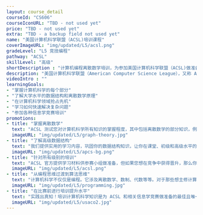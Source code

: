 ```yaml
---
layout: course_detail
courseId: "CS606"
courseIconURL: "TBD - not used yet"
price: "TBD - not used yet"
extra: "TBD - a backup field not used yet"
name: "美国计算机科学联盟（ACSL)培训课程"
coverImageURL: "img/updated/L5/acsl.png"
gradeLevel: "L5 竞技编程"
pathway: "ACSL"
skillLevel: "高级"
shortDescription : "计算机编程离散数学培训，为参加美国计算机科学联盟（ACSL)做准备"
description: "美国计算机科学联盟（American Computer Science League），又称 ACSL，是一个每年举办数次竞赛的比赛，最多由3-5名学生组成的小组在各种编程和离散数学挑战中与其他小组一决高下。我们为ACSL的4个组别都提供培训：小学组、教室组、初中组和高中组。"
videoIntro : ""
learningGoals:
- "掌握计算机科学的每个部分"
- "了解大学水平的数据结构和离散数学原理"
- "在计算机科学领域抢占先机"
- "学习如何快速解决复杂问题"
- "参加各种信息学竞赛培训"
promotions:
- title: "掌握离散数学"
  text: "ACSL 测试您对计算机科学所有知识的掌握程度，其中包括离散数学的部分知识，例如图论。与标准的 K-12 数学相比，离散数学将是一个全新的计算世界。"
  imageURL: "img/updated/L5/graph-theory.jpg"
- title: "了解高级数据结构"
  text: "我们提供实用的学习内容，巩固你的数据结构知识，让你在课堂、初级和高级水平的竞争中发挥最佳水平。"
  imageURL: "img/updated/L5/apcs-bg.png"
- title: "针对所有级别的培训"
  text: "ACSL 官方提供学习材料供参赛小组做准备，但如果您想在竞争中获得晋升，那么你需要一位知识渊博、能力出众的教师来指导你进行高效地练习。"
  imageURL: "img/updated/L5/acsl.png"
- title: "从编程思维过渡到算法思维"
  text: "计算机科学不仅仅是编程。它涉及离散数学、数制、代数等等。对于那些想主修计算机科学的人来说，参加 ACSL 培训将为您提供一个良好的开端。"
  imageURL: "img/updated/L5/programming.jpg"
- title: "在比赛前进行培训提升水平"
  text: "实践出真知！培训计算机科学知识是为 ACSL 和相关信息学竞赛做准备的最佳且唯一的方法。"
  imageURL: "img/updated/L5/usaco2.jpg"
---
```

